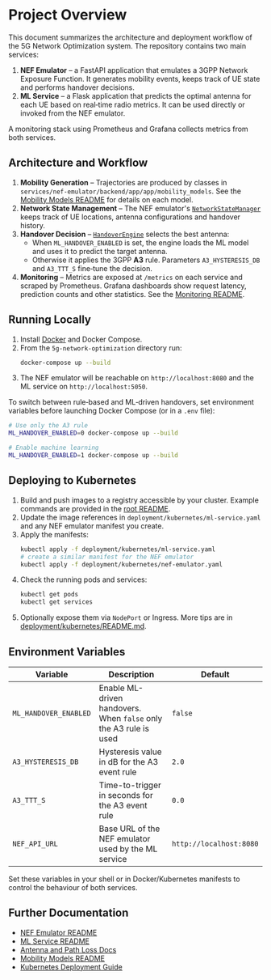 # Project Overview

This document summarizes the architecture and deployment workflow of the 5G Network Optimization system.  The repository contains two main services:

1. **NEF Emulator** – a FastAPI application that emulates a 3GPP Network Exposure Function.  It generates mobility events, keeps track of UE state and performs handover decisions.
2. **ML Service** – a Flask application that predicts the optimal antenna for each UE based on real‑time radio metrics.  It can be used directly or invoked from the NEF emulator.

A monitoring stack using Prometheus and Grafana collects metrics from both services.

## Architecture and Workflow

1. **Mobility Generation** – Trajectories are produced by classes in `services/nef-emulator/backend/app/app/mobility_models`.  See the [Mobility Models README](../services/nef-emulator/backend/app/app/mobility_models/README.md) for details on each model.
2. **Network State Management** – The NEF emulator's [`NetworkStateManager`](../services/nef-emulator/backend/app/app/network/state_manager.py) keeps track of UE locations, antenna configurations and handover history.
3. **Handover Decision** – [`HandoverEngine`](../services/nef-emulator/backend/app/app/handover/engine.py) selects the best antenna:
   - When `ML_HANDOVER_ENABLED` is set, the engine loads the ML model and uses it to predict the target antenna.
   - Otherwise it applies the 3GPP **A3** rule. Parameters `A3_HYSTERESIS_DB` and `A3_TTT_S` fine‑tune the decision.
4. **Monitoring** – Metrics are exposed at `/metrics` on each service and scraped by Prometheus.  Grafana dashboards show request latency, prediction counts and other statistics.  See the [Monitoring README](../monitoring/README.md).

## Running Locally

1. Install [Docker](https://docs.docker.com/get-docker/) and Docker Compose.
2. From the `5g-network-optimization` directory run:
   ```bash
   docker-compose up --build
   ```
3. The NEF emulator will be reachable on `http://localhost:8080` and the ML service on `http://localhost:5050`.

To switch between rule‑based and ML‑driven handovers, set environment variables before launching Docker Compose (or in a `.env` file):

```bash
# Use only the A3 rule
ML_HANDOVER_ENABLED=0 docker-compose up --build

# Enable machine learning
ML_HANDOVER_ENABLED=1 docker-compose up --build
```

## Deploying to Kubernetes

1. Build and push images to a registry accessible by your cluster.  Example commands are provided in the [root README](../README.md#building-docker-images).
2. Update the image references in `deployment/kubernetes/ml-service.yaml` and any NEF emulator manifest you create.
3. Apply the manifests:
   ```bash
   kubectl apply -f deployment/kubernetes/ml-service.yaml
   # create a similar manifest for the NEF emulator
   kubectl apply -f deployment/kubernetes/nef-emulator.yaml
   ```
4. Check the running pods and services:
   ```bash
   kubectl get pods
   kubectl get services
   ```
5. Optionally expose them via `NodePort` or Ingress.  More tips are in [deployment/kubernetes/README.md](../deployment/kubernetes/README.md).

## Environment Variables

| Variable | Description | Default |
|----------|-------------|---------|
| `ML_HANDOVER_ENABLED` | Enable ML-driven handovers. When `false` only the A3 rule is used | `false` |
| `A3_HYSTERESIS_DB` | Hysteresis value in dB for the A3 event rule | `2.0` |
| `A3_TTT_S` | Time-to-trigger in seconds for the A3 event rule | `0.0` |
| `NEF_API_URL` | Base URL of the NEF emulator used by the ML service | `http://localhost:8080` |

Set these variables in your shell or in Docker/Kubernetes manifests to control the behaviour of both services.

## Further Documentation

- [NEF Emulator README](../services/nef-emulator/README.md)
- [ML Service README](../services/ml-service/README.md)
- [Antenna and Path Loss Docs](../services/nef-emulator/docs/antenna_and_path_loss.md)
- [Mobility Models README](../services/nef-emulator/backend/app/app/mobility_models/README.md)
- [Kubernetes Deployment Guide](../deployment/kubernetes/README.md)

